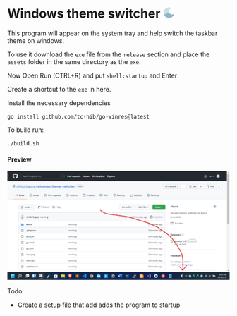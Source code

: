 # Windows theme switcher  [<img src="icon.png" width="24"/>](icon.png) 

This program will appear on the system tray and help
switch the taskbar theme on windows.

To use it download the `exe` file from the `release` section
and place the `assets` folder in the same directory as the 
`exe`. 

Now Open Run (CTRL+R) and put `shell:startup` and Enter

Create a shortcut to the `exe` in here.



Install the necessary dependencies

```
go install github.com/tc-hib/go-winres@latest
```


To build run:

```
./build.sh
```

#### Preview

![Preview](preview.png)

Todo:

- Create  a setup file that add adds the program to startup